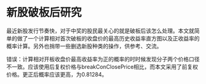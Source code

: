 # 新股破板后研究

最近新股发行节奏快，对于中奖的股民最关心的就是破板后该怎么处理。本文就简单的做了一个计算相对首次破板的收盘价的最高历史收益率直方图以及正收益率的概率计算。另外也捎带一些删选新股种类的操作，供参考、交流。

错误：计算相对开板收盘价最高收益率为正的概率的时时候发现分子两个价格口径不一致。应该使用后复权价格与breakConClosePrice相比，而本文采用了前复权价格。更正后概率应该更高，为0.81284。